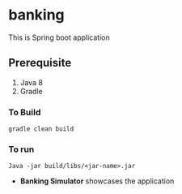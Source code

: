 # banking

This is Spring boot application

## Prerequisite 
1. Java 8
2. Gradle

### To Build
```
gradle clean build 
```

### To run
```
Java -jar build/libs/<jar-name>.jar
```

- **Banking Simulator** showcases the application 


